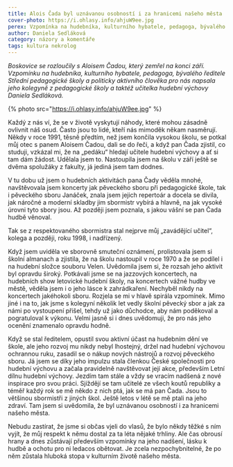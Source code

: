 ```yaml
---
title: Alois Čada byl uznávanou osobností i za hranicemi našeho města
cover-photo: https://i.ohlasy.info/ahjuW9ee.jpg
perex: Vzpomínka na hudebníka, kulturního hybatele, pedagoga, bývalého ředitele Střední pedagogické školy a politicky aktivního člověka.
author: Daniela Sedláková
category: názory a komentáře
tags: kultura nekrolog
---
```


*Boskovice se rozloučily s Aloisem Čadou, který zemřel na konci září. Vzpomínku na hudebníka, kulturního hybatele, pedagoga, bývalého ředitele Střední pedagogické školy a politicky aktivního člověka pro nás napsala jeho kolegyně z pedagogické školy a taktéž učitelka hudební výchovy Daniela Sedláková.*

{% photo src="https://i.ohlasy.info/ahjuW9ee.jpg" %}

Každý z nás ví, že se v životě vyskytují náhody, které mohou zásadně ovlivnit náš osud. Často jsou to lidé, kteří nás mimoděk někam nasměrují. Někdy v roce 1991, těsně předtím, než jsem končila vysokou školu, se potkal můj otec s panem Aloisem Čadou, dali se do řeči, a když pan Čada zjistil, co studuji, vzkázal mi, že na „pedáku“ hledají učitele hudební výchovy a ať si tam dám žádost. Udělala jsem to. Nastoupila jsem na školu v září ještě se dvěma spolužáky z fakulty, já jediná jsem tam dodnes.

V tu dobu už jsem o hudebních aktivitách pana Čady věděla mnohé, navštěvovala jsem koncerty jak pěveckého sboru při pedagogické škole, tak i pěveckého sboru Janáček, znala jsem jejich repertoár a docela se divila, jak náročné a moderní skladby jim sbormistr vybírá a hlavně, na jak vysoké úrovni tyto sbory jsou. Až později jsem poznala, s jakou vášní se pan Čada hudbě věnoval.

Tak se z respektovaného sbormistra stal nejprve můj „zavádějící učitel“, kolega a později, roku 1998, i nadřízený.

Když jsem uviděla ve sborovně smuteční oznámení, prolistovala jsem si školní almanach a zjistila, že na školu nastoupil v roce 1970 a že se podílel i na hudební složce souboru Velen. Uvědomila jsem si, že rozsah jeho aktivit byl opravdu široký. Potkávali jsme se na jazzových koncertech, na hudebních show letovické hudební školy, na koncertech vážné hudby ve městě, věděla jsem i o jeho lásce k zahrádkaření. Nechyběl nikdy na koncertech jakéhokoli sboru. Rozjela se mi v hlavě spirála vzpomínek. Mimo jiné i na to, jak jsme s kolegyní několik let vedly školní pěvecký sbor a jak za námi po vystoupení přišel, tehdy už jako důchodce, aby nám poděkoval a pogratuloval k výkonu. Velmi jasně si i dnes uvědomuji, že pro nás jeho ocenění znamenalo opravdu hodně.

Když se stal ředitelem, opustil svou aktivní účast na hudebním dění ve škole, ale jeho rozvoj mu nikdy nebyl lhostejný, držel nad hudební výchovou ochrannou ruku, zasadil se o nákup nových nástrojů a rozvoj pěveckého sboru. Já jsem se díky jeho impulzu stala členkou České společnosti pro hudební výchovu a začala pravidelně navštěvovat její akce, především Letní dílnu hudební výchovy. Jezdím tam stále a vždy se vracím nadšená z nové inspirace pro svou práci. Sjíždějí se tam učitelé ze všech koutů republiky a téměř každý rok se mě někdo z nich ptá, jak se má pan Čada. Jsou to většinou sbormistři z jiných škol. Ještě letos v létě se mě ptali na jeho zdraví. Tam jsem si uvědomila, že byl uznávanou osobností i za hranicemi našeho města.

Nebudu zastírat, že jsme si občas vjeli do vlasů, že bylo někdy těžké s ním vyjít, že můj respekt k němu dostal za ta léta nějaké trhliny. Ale čas obrousí hrany a dnes zůstávají především vzpomínky na jeho nadšení, lásku k hudbě a ochotu pro ni ledacos obětovat. Je zcela nezpochybnitelné, že po něm zůstala hluboká stopa v kulturním životě našeho města. 

